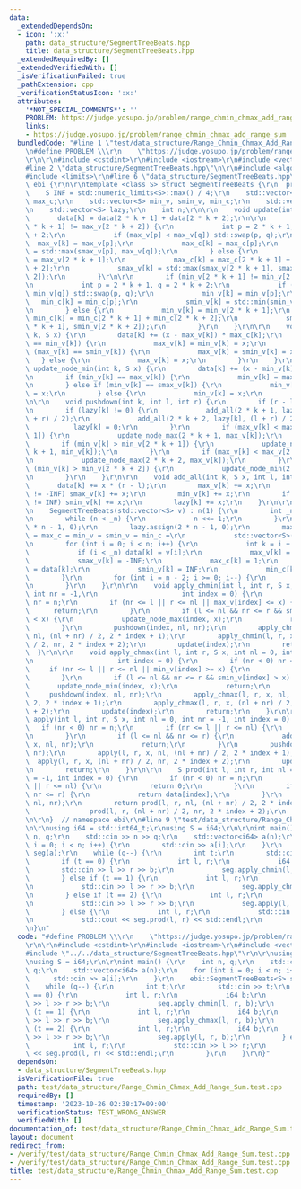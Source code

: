 ```yaml
---
data:
  _extendedDependsOn:
  - icon: ':x:'
    path: data_structure/SegmentTreeBeats.hpp
    title: data_structure/SegmentTreeBeats.hpp
  _extendedRequiredBy: []
  _extendedVerifiedWith: []
  _isVerificationFailed: true
  _pathExtension: cpp
  _verificationStatusIcon: ':x:'
  attributes:
    '*NOT_SPECIAL_COMMENTS*': ''
    PROBLEM: https://judge.yosupo.jp/problem/range_chmin_chmax_add_range_sum
    links:
    - https://judge.yosupo.jp/problem/range_chmin_chmax_add_range_sum
  bundledCode: "#line 1 \"test/data_structure/Range_Chmin_Chmax_Add_Range_Sum.test.cpp\"\
    \n#define PROBLEM \\\r\n    \"https://judge.yosupo.jp/problem/range_chmin_chmax_add_range_sum\"\
    \r\n\r\n#include <cstdint>\r\n#include <iostream>\r\n#include <vector>\r\n\r\n\
    #line 2 \"data_structure/SegmentTreeBeats.hpp\"\n\r\n#include <algorithm>\r\n\
    #include <limits>\r\n#line 6 \"data_structure/SegmentTreeBeats.hpp\"\n\r\nnamespace\
    \ ebi {\r\n\r\ntemplate <class S> struct SegmentTreeBeats {\r\n  private:\r\n\
    \    S INF = std::numeric_limits<S>::max() / 4;\r\n    std::vector<S> max_v, smax_v,\
    \ max_c;\r\n    std::vector<S> min_v, smin_v, min_c;\r\n    std::vector<S> data;\r\
    \n    std::vector<S> lazy;\r\n    int n;\r\n\r\n    void update(int k) {\r\n \
    \       data[k] = data[2 * k + 1] + data[2 * k + 2];\r\n\r\n        if (max_v[2\
    \ * k + 1] != max_v[2 * k + 2]) {\r\n            int p = 2 * k + 1, q = 2 * k\
    \ + 2;\r\n            if (max_v[p] < max_v[q]) std::swap(p, q);\r\n          \
    \  max_v[k] = max_v[p];\r\n            max_c[k] = max_c[p];\r\n            smax_v[k]\
    \ = std::max(smax_v[p], max_v[q]);\r\n        } else {\r\n            max_v[k]\
    \ = max_v[2 * k + 1];\r\n            max_c[k] = max_c[2 * k + 1] + max_c[2 * k\
    \ + 2];\r\n            smax_v[k] = std::max(smax_v[2 * k + 1], smax_v[2 * k +\
    \ 2]);\r\n        }\r\n\r\n        if (min_v[2 * k + 1] != min_v[2 * k + 2]) {\r\
    \n            int p = 2 * k + 1, q = 2 * k + 2;\r\n            if (min_v[p] >\
    \ min_v[q]) std::swap(p, q);\r\n            min_v[k] = min_v[p];\r\n         \
    \   min_c[k] = min_c[p];\r\n            smin_v[k] = std::min(smin_v[p], min_v[q]);\r\
    \n        } else {\r\n            min_v[k] = min_v[2 * k + 1];\r\n           \
    \ min_c[k] = min_c[2 * k + 1] + min_c[2 * k + 2];\r\n            smin_v[k] = std::min(smin_v[2\
    \ * k + 1], smin_v[2 * k + 2]);\r\n        }\r\n    }\r\n\r\n    void update_node_max(int\
    \ k, S x) {\r\n        data[k] += (x - max_v[k]) * max_c[k];\r\n        if (max_v[k]\
    \ == min_v[k]) {\r\n            max_v[k] = min_v[k] = x;\r\n        } else if\
    \ (max_v[k] == smin_v[k]) {\r\n            max_v[k] = smin_v[k] = x;\r\n     \
    \   } else {\r\n            max_v[k] = x;\r\n        }\r\n    }\r\n\r\n    void\
    \ update_node_min(int k, S x) {\r\n        data[k] += (x - min_v[k]) * min_c[k];\r\
    \n        if (min_v[k] == max_v[k]) {\r\n            min_v[k] = max_v[k] = x;\r\
    \n        } else if (min_v[k] == smax_v[k]) {\r\n            min_v[k] = smax_v[k]\
    \ = x;\r\n        } else {\r\n            min_v[k] = x;\r\n        }\r\n    }\r\
    \n\r\n    void pushdown(int k, int l, int r) {\r\n        if (r - l <= 1) return;\r\
    \n        if (lazy[k] != 0) {\r\n            add_all(2 * k + 1, lazy[k], l, (l\
    \ + r) / 2);\r\n            add_all(2 * k + 2, lazy[k], (l + r) / 2, r);\r\n \
    \           lazy[k] = 0;\r\n        }\r\n        if (max_v[k] < max_v[2 * k +\
    \ 1]) {\r\n            update_node_max(2 * k + 1, max_v[k]);\r\n        }\r\n\
    \        if (min_v[k] > min_v[2 * k + 1]) {\r\n            update_node_min(2 *\
    \ k + 1, min_v[k]);\r\n        }\r\n        if (max_v[k] < max_v[2 * k + 2]) {\r\
    \n            update_node_max(2 * k + 2, max_v[k]);\r\n        }\r\n        if\
    \ (min_v[k] > min_v[2 * k + 2]) {\r\n            update_node_min(2 * k + 2, min_v[k]);\r\
    \n        }\r\n    }\r\n\r\n    void add_all(int k, S x, int l, int r) {\r\n \
    \       data[k] += x * (r - l);\r\n        max_v[k] += x;\r\n        if (smax_v[k]\
    \ != -INF) smax_v[k] += x;\r\n        min_v[k] += x;\r\n        if (smin_v[k]\
    \ != INF) smin_v[k] += x;\r\n        lazy[k] += x;\r\n    }\r\n\r\n  public:\r\
    \n    SegmentTreeBeats(std::vector<S> v) : n(1) {\r\n        int _n = v.size();\r\
    \n        while (n < _n) {\r\n            n <<= 1;\r\n        }\r\n        data.assign(2\
    \ * n - 1, 0);\r\n        lazy.assign(2 * n - 1, 0);\r\n        max_v = smax_v\
    \ = max_c = min_v = smin_v = min_c =\r\n            std::vector<S>(2 * n - 1);\r\
    \n        for (int i = 0; i < n; i++) {\r\n            int k = i + n - 1;\r\n\
    \            if (i < _n) data[k] = v[i];\r\n            max_v[k] = data[k];\r\n\
    \            smax_v[k] = -INF;\r\n            max_c[k] = 1;\r\n            min_v[k]\
    \ = data[k];\r\n            smin_v[k] = INF;\r\n            min_c[k] = 1;\r\n\
    \        }\r\n        for (int i = n - 2; i >= 0; i--) {\r\n            update(i);\r\
    \n        }\r\n    }\r\n\r\n    void apply_chmin(int l, int r, S x, int nl = 0,\
    \ int nr = -1,\r\n                     int index = 0) {\r\n        if (nr < 0)\
    \ nr = n;\r\n        if (nr <= l || r <= nl || max_v[index] <= x) {\r\n      \
    \      return;\r\n        }\r\n        if (l <= nl && nr <= r && smax_v[index]\
    \ < x) {\r\n            update_node_max(index, x);\r\n            return;\r\n\
    \        }\r\n        pushdown(index, nl, nr);\r\n        apply_chmin(l, r, x,\
    \ nl, (nl + nr) / 2, 2 * index + 1);\r\n        apply_chmin(l, r, x, (nl + nr)\
    \ / 2, nr, 2 * index + 2);\r\n        update(index);\r\n        return;\r\n  \
    \  }\r\n\r\n    void apply_chmax(int l, int r, S x, int nl = 0, int nr = -1,\r\
    \n                     int index = 0) {\r\n        if (nr < 0) nr = n;\r\n   \
    \     if (nr <= l || r <= nl || min_v[index] >= x) {\r\n            return;\r\n\
    \        }\r\n        if (l <= nl && nr <= r && smin_v[index] > x) {\r\n     \
    \       update_node_min(index, x);\r\n            return;\r\n        }\r\n   \
    \     pushdown(index, nl, nr);\r\n        apply_chmax(l, r, x, nl, (nl + nr) /\
    \ 2, 2 * index + 1);\r\n        apply_chmax(l, r, x, (nl + nr) / 2, nr, 2 * index\
    \ + 2);\r\n        update(index);\r\n        return;\r\n    }\r\n\r\n    void\
    \ apply(int l, int r, S x, int nl = 0, int nr = -1, int index = 0) {\r\n     \
    \   if (nr < 0) nr = n;\r\n        if (nr <= l || r <= nl) {\r\n            return;\r\
    \n        }\r\n        if (l <= nl && nr <= r) {\r\n            add_all(index,\
    \ x, nl, nr);\r\n            return;\r\n        }\r\n        pushdown(index, nl,\
    \ nr);\r\n        apply(l, r, x, nl, (nl + nr) / 2, 2 * index + 1);\r\n      \
    \  apply(l, r, x, (nl + nr) / 2, nr, 2 * index + 2);\r\n        update(index);\r\
    \n        return;\r\n    }\r\n\r\n    S prod(int l, int r, int nl = 0, int nr\
    \ = -1, int index = 0) {\r\n        if (nr < 0) nr = n;\r\n        if (nr <= l\
    \ || r <= nl) {\r\n            return 0;\r\n        }\r\n        if (l <= nl &&\
    \ nr <= r) {\r\n            return data[index];\r\n        }\r\n        pushdown(index,\
    \ nl, nr);\r\n        return prod(l, r, nl, (nl + nr) / 2, 2 * index + 1) +\r\n\
    \               prod(l, r, (nl + nr) / 2, nr, 2 * index + 2);\r\n    }\r\n};\r\
    \n\r\n}  // namespace ebi\r\n#line 9 \"test/data_structure/Range_Chmin_Chmax_Add_Range_Sum.test.cpp\"\
    \n\r\nusing i64 = std::int64_t;\r\nusing S = i64;\r\n\r\nint main() {\r\n    int\
    \ n, q;\r\n    std::cin >> n >> q;\r\n    std::vector<i64> a(n);\r\n    for (int\
    \ i = 0; i < n; i++) {\r\n        std::cin >> a[i];\r\n    }\r\n    ebi::SegmentTreeBeats<S>\
    \ seg(a);\r\n    while (q--) {\r\n        int t;\r\n        std::cin >> t;\r\n\
    \        if (t == 0) {\r\n            int l, r;\r\n            i64 b;\r\n    \
    \        std::cin >> l >> r >> b;\r\n            seg.apply_chmin(l, r, b);\r\n\
    \        } else if (t == 1) {\r\n            int l, r;\r\n            i64 b;\r\
    \n            std::cin >> l >> r >> b;\r\n            seg.apply_chmax(l, r, b);\r\
    \n        } else if (t == 2) {\r\n            int l, r;\r\n            i64 b;\r\
    \n            std::cin >> l >> r >> b;\r\n            seg.apply(l, r, b);\r\n\
    \        } else {\r\n            int l, r;\r\n            std::cin >> l >> r;\r\
    \n            std::cout << seg.prod(l, r) << std::endl;\r\n        }\r\n    }\r\
    \n}\n"
  code: "#define PROBLEM \\\r\n    \"https://judge.yosupo.jp/problem/range_chmin_chmax_add_range_sum\"\
    \r\n\r\n#include <cstdint>\r\n#include <iostream>\r\n#include <vector>\r\n\r\n\
    #include \"../../data_structure/SegmentTreeBeats.hpp\"\r\n\r\nusing i64 = std::int64_t;\r\
    \nusing S = i64;\r\n\r\nint main() {\r\n    int n, q;\r\n    std::cin >> n >>\
    \ q;\r\n    std::vector<i64> a(n);\r\n    for (int i = 0; i < n; i++) {\r\n  \
    \      std::cin >> a[i];\r\n    }\r\n    ebi::SegmentTreeBeats<S> seg(a);\r\n\
    \    while (q--) {\r\n        int t;\r\n        std::cin >> t;\r\n        if (t\
    \ == 0) {\r\n            int l, r;\r\n            i64 b;\r\n            std::cin\
    \ >> l >> r >> b;\r\n            seg.apply_chmin(l, r, b);\r\n        } else if\
    \ (t == 1) {\r\n            int l, r;\r\n            i64 b;\r\n            std::cin\
    \ >> l >> r >> b;\r\n            seg.apply_chmax(l, r, b);\r\n        } else if\
    \ (t == 2) {\r\n            int l, r;\r\n            i64 b;\r\n            std::cin\
    \ >> l >> r >> b;\r\n            seg.apply(l, r, b);\r\n        } else {\r\n \
    \           int l, r;\r\n            std::cin >> l >> r;\r\n            std::cout\
    \ << seg.prod(l, r) << std::endl;\r\n        }\r\n    }\r\n}"
  dependsOn:
  - data_structure/SegmentTreeBeats.hpp
  isVerificationFile: true
  path: test/data_structure/Range_Chmin_Chmax_Add_Range_Sum.test.cpp
  requiredBy: []
  timestamp: '2023-10-26 02:38:17+09:00'
  verificationStatus: TEST_WRONG_ANSWER
  verifiedWith: []
documentation_of: test/data_structure/Range_Chmin_Chmax_Add_Range_Sum.test.cpp
layout: document
redirect_from:
- /verify/test/data_structure/Range_Chmin_Chmax_Add_Range_Sum.test.cpp
- /verify/test/data_structure/Range_Chmin_Chmax_Add_Range_Sum.test.cpp.html
title: test/data_structure/Range_Chmin_Chmax_Add_Range_Sum.test.cpp
---
```

